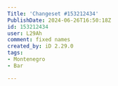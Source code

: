 ```yaml
---
Title: 'Changeset #153212434'
PublishDate: 2024-06-26T16:50:18Z
id: 153212434
user: L29Ah
comment: fixed names
created_by: iD 2.29.0
tags:
- Montenegro
- Bar

---
```


